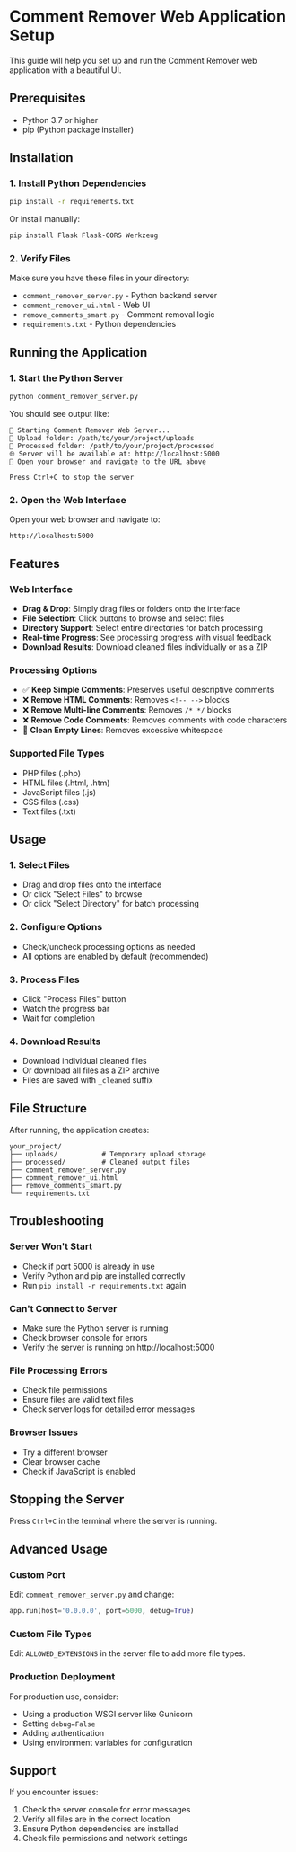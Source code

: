 # Comment Remover Web Application Setup

This guide will help you set up and run the Comment Remover web application with a beautiful UI.

## Prerequisites

- Python 3.7 or higher
- pip (Python package installer)

## Installation

### 1. Install Python Dependencies

```bash
pip install -r requirements.txt
```

Or install manually:
```bash
pip install Flask Flask-CORS Werkzeug
```

### 2. Verify Files

Make sure you have these files in your directory:
- `comment_remover_server.py` - Python backend server
- `comment_remover_ui.html` - Web UI
- `remove_comments_smart.py` - Comment removal logic
- `requirements.txt` - Python dependencies

## Running the Application

### 1. Start the Python Server

```bash
python comment_remover_server.py
```

You should see output like:
```
🚀 Starting Comment Remover Web Server...
📁 Upload folder: /path/to/your/project/uploads
📁 Processed folder: /path/to/your/project/processed
🌐 Server will be available at: http://localhost:5000
📖 Open your browser and navigate to the URL above

Press Ctrl+C to stop the server
```

### 2. Open the Web Interface

Open your web browser and navigate to:
```
http://localhost:5000
```

## Features

### Web Interface
- **Drag & Drop**: Simply drag files or folders onto the interface
- **File Selection**: Click buttons to browse and select files
- **Directory Support**: Select entire directories for batch processing
- **Real-time Progress**: See processing progress with visual feedback
- **Download Results**: Download cleaned files individually or as a ZIP

### Processing Options
- ✅ **Keep Simple Comments**: Preserves useful descriptive comments
- ❌ **Remove HTML Comments**: Removes `<!-- -->` blocks
- ❌ **Remove Multi-line Comments**: Removes `/* */` blocks
- ❌ **Remove Code Comments**: Removes comments with code characters
- 🧹 **Clean Empty Lines**: Removes excessive whitespace

### Supported File Types
- PHP files (.php)
- HTML files (.html, .htm)
- JavaScript files (.js)
- CSS files (.css)
- Text files (.txt)

## Usage

### 1. Select Files
- Drag and drop files onto the interface
- Or click "Select Files" to browse
- Or click "Select Directory" for batch processing

### 2. Configure Options
- Check/uncheck processing options as needed
- All options are enabled by default (recommended)

### 3. Process Files
- Click "Process Files" button
- Watch the progress bar
- Wait for completion

### 4. Download Results
- Download individual cleaned files
- Or download all files as a ZIP archive
- Files are saved with `_cleaned` suffix

## File Structure

After running, the application creates:
```
your_project/
├── uploads/           # Temporary upload storage
├── processed/         # Cleaned output files
├── comment_remover_server.py
├── comment_remover_ui.html
├── remove_comments_smart.py
└── requirements.txt
```

## Troubleshooting

### Server Won't Start
- Check if port 5000 is already in use
- Verify Python and pip are installed correctly
- Run `pip install -r requirements.txt` again

### Can't Connect to Server
- Make sure the Python server is running
- Check browser console for errors
- Verify the server is running on http://localhost:5000

### File Processing Errors
- Check file permissions
- Ensure files are valid text files
- Check server logs for detailed error messages

### Browser Issues
- Try a different browser
- Clear browser cache
- Check if JavaScript is enabled

## Stopping the Server

Press `Ctrl+C` in the terminal where the server is running.

## Advanced Usage

### Custom Port
Edit `comment_remover_server.py` and change:
```python
app.run(host='0.0.0.0', port=5000, debug=True)
```

### Custom File Types
Edit `ALLOWED_EXTENSIONS` in the server file to add more file types.

### Production Deployment
For production use, consider:
- Using a production WSGI server like Gunicorn
- Setting `debug=False`
- Adding authentication
- Using environment variables for configuration

## Support

If you encounter issues:
1. Check the server console for error messages
2. Verify all files are in the correct location
3. Ensure Python dependencies are installed
4. Check file permissions and network settings 